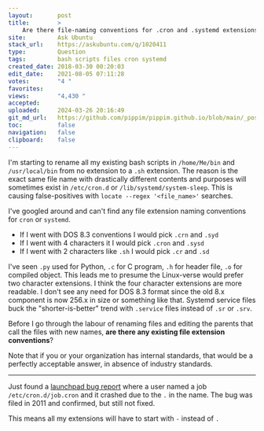 ```yaml
---
layout:       post
title:        >
    Are there file-naming conventions for .cron and .systemd extensions?
site:         Ask Ubuntu
stack_url:    https://askubuntu.com/q/1020411
type:         Question
tags:         bash scripts files cron systemd
created_date: 2018-03-30 00:20:03
edit_date:    2021-08-05 07:11:28
votes:        "4 "
favorites:    
views:        "4,430 "
accepted:     
uploaded:     2024-03-26 20:16:49
git_md_url:   https://github.com/pippim/pippim.github.io/blob/main/_posts/2018/2018-03-30-Are-there-file-naming-conventions-for-.cron-and-.systemd-extensions_.md
toc:          false
navigation:   false
clipboard:    false
---
```


I'm starting to rename all my existing bash scripts in `/home/Me/bin` and `/usr/local/bin` from no extension to a `.sh` extension. The reason is the exact same file name with drastically different contents and purposes will sometimes exist in `/etc/cron.d` or `/lib/systemd/system-sleep`. This is causing false-positives with `locate --regex '<file_name>'` searches.

I've googled around and can't find any file extension naming conventions for `cron` or `systemd`.

- If I went with DOS 8.3 conventions I would pick `.crn` and `.syd`
- If I went with 4 characters it I would pick `.cron` and `.sysd`
- If I went with 2 characters like `.sh` I would pick `.cr` and `.sd`

I've seen `.py` used for Python, `.c` for C program, `.h` for header file, `.o` for compiled object. This leads me to presume the Linux-verse would prefer two character extensions. I think the four character extensions are more readable. I don't see any need for DOS 8.3 format since the old 8.x component is now 256.x in size or something like that. Systemd service files buck the "shorter-is-better" trend with `.service` files instead of `.sr` or `.srv`.

Before I go through the labour of renaming files and editing the parents that call the files with new names, **are there any existing file extension conventions**?

Note that if you or your organization has internal standards, that would be a perfectly acceptable answer, in absence of industry standards.


----------

Just found a [launchpad bug report][1] where a user named a job `/etc/cron.d/job.cron` and it crashed due to the `.` in the name. The bug was filed in 2011 and confirmed, but still not fixed.

This means all my extensions will have to start with `-` instead of `.`


  [1]: https://bugs.launchpad.net/ubuntu/+source/cron/+bug/706565
